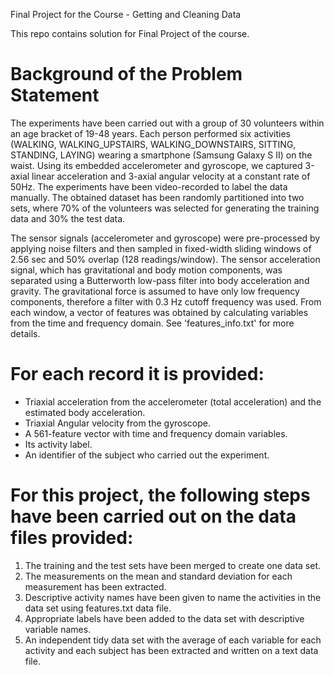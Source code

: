 Final Project for the Course - Getting and Cleaning Data

This repo contains solution for Final Project of the course.

Background of the Problem Statement
==================================================================

The experiments have been carried out with a group of 30 volunteers within an age bracket of 19-48 years. Each person performed six activities (WALKING, WALKING_UPSTAIRS, WALKING_DOWNSTAIRS, SITTING, STANDING, LAYING) wearing a smartphone (Samsung Galaxy S II) on the waist. Using its embedded accelerometer and gyroscope, we captured 3-axial linear acceleration and 3-axial angular velocity at a constant rate of 50Hz. The experiments have been video-recorded to label the data manually. The obtained dataset has been randomly partitioned into two sets, where 70% of the volunteers was selected for generating the training data and 30% the test data. 

The sensor signals (accelerometer and gyroscope) were pre-processed by applying noise filters and then sampled in fixed-width sliding windows of 2.56 sec and 50% overlap (128 readings/window). The sensor acceleration signal, which has gravitational and body motion components, was separated using a Butterworth low-pass filter into body acceleration and gravity. The gravitational force is assumed to have only low frequency components, therefore a filter with 0.3 Hz cutoff frequency was used. From each window, a vector of features was obtained by calculating variables from the time and frequency domain. See 'features_info.txt' for more details. 

For each record it is provided:
======================================

- Triaxial acceleration from the accelerometer (total acceleration) and the estimated body acceleration.
- Triaxial Angular velocity from the gyroscope. 
- A 561-feature vector with time and frequency domain variables. 
- Its activity label. 
- An identifier of the subject who carried out the experiment.

For this project, the following steps have been carried out on the data files provided:
=========================================================================================

1.	The training and the test sets have been merged to create one data set.
2.	The measurements on the mean and standard deviation for each measurement has been extracted.
3.	Descriptive activity names have been given to name the activities in the data set using features.txt data file.
4.	Appropriate labels have been added to the data set with descriptive variable names.
5.	An independent tidy data set with the average of each variable for each activity and each subject has been extracted and written on a text data file.
